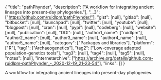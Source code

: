 {
  "title": "pathPhynder",
  "description": ["A workflow for integrating ancient lineages into present-day phylogenies."],
  "...3": ["https://github.com/ruidlpm/pathPhynder/"],
  "gist": [null],
  "gitlab": [null],
  "bitbucket": [null],
  "launchpad": [null],
  "twitter": [null],
  "youtube": [null],
  "blogpost": [null],
  "cran": [null],
  "pypi": [null],
  "codeberg": [null],
  "website": [null],
  "publication": [null],
  "DOI": [null],
  "author1_name": ["ruidlpm"],
  "author2_name": [null],
  "author3_name": [null],
  "author4_name": [null],
  "author5_name": [null],
  "category": ["Packages and libraries"],
  "platform": ["R"],
  "tag1": ["Archaeogenetics"],
  "tag2": ["Low-coverage adapted population-genetics tools"],
  "tag3": [null],
  "tag4": [null],
  "tag5": [null],
  "notes": [null],
  "internetarchive": ["https://archive.org/details/github.com-ruidlpm-pathPhynder_-_2020-12-19_21-23-54"],
  "links": []
}

<!-- Generated by csv2md.R – do not edit by hand -->

A workflow for integrating ancient lineages into present-day phylogenies.